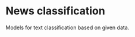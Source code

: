 
 # News classification
Models for text classification based on given data.








































